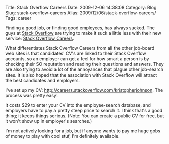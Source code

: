 Title: Stack Overflow Careers
Date: 2009-12-06 14:38:08
Category: Blog
Slug: stack-overflow-careers
Alias: 2009/12/06/stack-overflow-careers/
Tags: career


Finding a good job, or finding good employees, has always sucked. The guys at [Stack Overflow](http://stackoverflow.com) are trying to make it suck a little less with their new service: [Stack Overflow Careers](http://careers.stackoverflow.com/).

What differentiates Stack Overflow Careers from all the other job-board web sites is that candidates' CV's are linked to their Stack Overflow accounts, so an employer can get a feel for how smart a person is by checking their SO reputation and reading their questions and answers. They are also trying to avoid a lot of the annoyances that plague other job-search sites. It is also hoped that the association with Stack Overflow will attract the best candidates and employers.

I've set up my CV: http://careers.stackoverflow.com/kristopherjohnson. The process was pretty easy.

It costs $29 to enter your CV into the employee-search database, and employers have to pay a pretty steep price to search it. I think that's a good thing; it keeps things serious. (Note: You can create a public CV for free, but it won't show up in employer's searches.)

I'm not actively looking for a job, but if anyone wants to pay me huge gobs of money to play with cool stuf, I'm definitely available.
